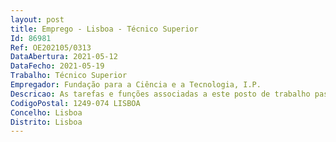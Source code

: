 ```yaml
--- 
layout: post
title: Emprego - Lisboa - Técnico Superior
Id: 86981
Ref: OE202105/0313
DataAbertura: 2021-05-12
DataFecho: 2021-05-19
Trabalho: Técnico Superior
Empregador: Fundação para a Ciência e a Tecnologia, I.P.
Descricao: As tarefas e funções associadas a este posto de trabalho passam por  Realizar Levantamento de Requisitos  Realizar Análise Funcional  Propor soluções inovadoras  Apoiar a produção de Planos de teste  Dar formação aos utilizadores 
CodigoPostal: 1249-074 LISBOA
Concelho: Lisboa
Distrito: Lisboa
--- 
```


